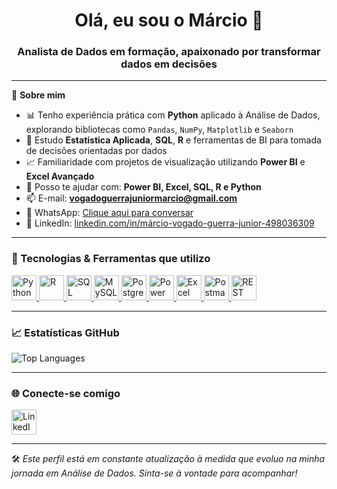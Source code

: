 <h1 align="center">Olá, eu sou o Márcio 👋</h1>
<h3 align="center">Analista de Dados em formação, apaixonado por transformar dados em decisões</h3>

---

🎯 **Sobre mim**

- 📊 Tenho experiência prática com **Python** aplicado à Análise de Dados, explorando bibliotecas como `Pandas`, `NumPy`, `Matplotlib` e `Seaborn`  
- 🧠 Estudo **Estatística Aplicada**, **SQL**, **R** e ferramentas de BI para tomada de decisões orientadas por dados  
- 📈 Familiaridade com projetos de visualização utilizando **Power BI** e **Excel Avançado**  
- 💬 Posso te ajudar com: **Power BI, Excel, SQL, R e Python**  
- 📫 E-mail: **vogadoguerrajuniormarcio@gmail.com**  
- 📱 WhatsApp: [Clique aqui para conversar](https://wa.me/558999449630)  
- 🔗  LinkedIn: [linkedin.com/in/márcio-vogado-guerra-junior-498036309](https://www.linkedin.com/in/m%C3%A1rcio-vogado-guerra-junior-498036309/)

---

### 🚀 Tecnologias & Ferramentas que utilizo

<p align="left">
  <a href="https://www.python.org/" target="_blank">
    <img src="https://cdn.jsdelivr.net/gh/devicons/devicon/icons/python/python-original.svg" width="40" height="40" alt="Python"/>
  </a>
  <a href="https://www.r-project.org/" target="_blank">
    <img src="https://www.r-project.org/logo/Rlogo.png" width="40" height="40" alt="R"/>
  </a>
  <a href="https://www.microsoft.com/en-us/sql-server" target="_blank">
    <img src="https://www.svgrepo.com/show/303229/microsoft-sql-server-logo.svg" width="40" height="40" alt="SQL Server"/>
  </a>
  <a href="https://www.mysql.com/" target="_blank">
    <img src="https://cdn.jsdelivr.net/gh/devicons/devicon/icons/mysql/mysql-original-wordmark.svg" width="40" height="40" alt="MySQL"/>
  </a>
  <a href="https://www.postgresql.org/" target="_blank">
    <img src="https://cdn.jsdelivr.net/gh/devicons/devicon/icons/postgresql/postgresql-original-wordmark.svg" width="40" height="40" alt="PostgreSQL"/>
  </a>
  <a href="https://powerbi.microsoft.com/" target="_blank">
    <img src="https://upload.wikimedia.org/wikipedia/commons/c/cf/New_Power_BI_Logo.svg" width="40" height="40" alt="Power BI"/>
  </a>
  <a href="https://www.microsoft.com/pt-br/microsoft-365/excel" target="_blank">
    <img src="https://cdn-icons-png.flaticon.com/512/732/732220.png" width="40" height="40" alt="Excel"/>
  </a>
  <a href="https://www.postman.com/" target="_blank">
    <img src="https://www.vectorlogo.zone/logos/getpostman/getpostman-icon.svg" width="40" height="40" alt="Postman"/>
  </a>
  <a href="https://restfulapi.net/" target="_blank">
    <img src="https://cdn-icons-png.flaticon.com/512/1006/1006550.png" width="40" height="40" alt="REST API"/>
  </a>
</p>

---

### 📈 Estatísticas GitHub

<p align="left">
  <img src="https://github-readme-stats.vercel.app/api/top-langs/?username=marcio-DataAnalyst&layout=compact&theme=tokyonight" alt="Top Languages">
</p>

---

### 🌐 Conecte-se comigo

<p align="left">
  <a href="https://www.linkedin.com/in/m%C3%A1rcio-vogado-guerra-junior-498036309/" target="_blank">
    <img src="https://cdn.jsdelivr.net/gh/devicons/devicon/icons/linkedin/linkedin-original.svg" width="40" height="40" alt="LinkedIn" />
  </a>
</p>

---

🛠️ *Este perfil está em constante atualização à medida que evoluo na minha jornada em Análise de Dados. Sinta-se à vontade para acompanhar!*

